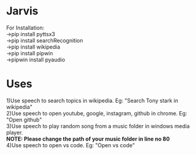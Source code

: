 # Jarvis
For Installation:<br>
->pip install pyttsx3<br>
->pip install searchRecognition<br>
->pip install wikipedia<br>
->pip install pipwin<br>
->pipwin install pyaudio<br>

# Uses
1)Use speech to search topics in wikipedia. Eg: "Search Tony stark in wikipedia"<br>
2)Use speech to open youtube, google, instagram, github in chrome. Eg: "Open github"<br>
3)Use speech to play random song from a music folder in windows media player.<br><b>NOTE: Please change the path of your music folder in line no 80</b><br>
4)Use speech to open vs code. Eg: "Open vs code"

